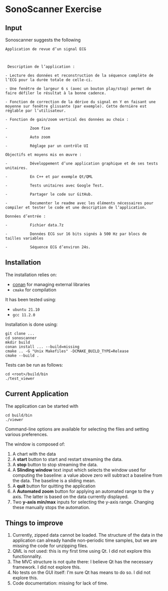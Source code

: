 # SonoScanner Exercise

## Input

Sonoscanner suggests the following

```
Application de revue d’un signal ECG

 

 Description de l’application :

- Lecture des données et reconstruction de la séquence complète de l’ECG pour la durée totale de celle-ci.

- Une fenêtre de largeur 6 s (avec un bouton play/stop) permet de faire défiler le résultat à la bonne cadence.

- Fonction de correction de la dérive du signal en Y en faisant une moyenne sur fenêtre glissante (par exemple). Cette dernière est réglable par l’utilisateur.

- Fonction de gain/zoom vertical des données au choix :

-          Zoom fixe

-          Auto zoom

-          Réglage par un contrôle UI

Objectifs et moyens mis en œuvre :

-          Développement d’une application graphique et de ses tests unitaires.

-          En C++ et par exemple Qt/QML

-          Tests unitaires avec Google Test.

-          Partager le code sur GitHub.

-          Documenter le readme avec les éléments nécessaires pour compiler et tester le code et une description de l’application.

Données d’entrée :

-          Fichier data.7z

-          Données ECG sur 16 bits signés à 500 Hz par blocs de tailles variables

-          Séquence ECG d’environ 24s.
```

## Installation

The installation relies on:

* [conan](https://conan.io/) for managing external libraries
* `cmake` for compilation

It has been tested using:
* `ubuntu 21.10`
* `gcc 11.2.0`

Installation is done using:

```
git clone ...
cd sonoscanner
mkdir build
conan install ... --build=missing
cmake .. -G "Unix Makefiles" -DCMAKE_BUILD_TYPE=Release
cmake --build .
```

Tests can be run as follows:

```
cd <root>/build/bin
./test_viewer
```

## Current Application

The application can be started with

```
cd build/bin
./viewer
```

Command-line options are available for selecting the files and setting various preferences.

The window is composed of:

1. A chart with the data
2. A **start** button to start and restart streaming the data.
3. A **stop** button to stop streaming the data.
4. A **Slinding window**  text input which selects the window used for
   computing the baseline: a value above zero will subtract a baseline from the data. The baseline is a sliding mean.
5. A **quit** button for quitting the application
6. A **Automated zoom** button for applying an automated range to the y axis. The latter is based on the data currently displayed.
7. Two **y-axis min/max** inputs for selecting the y-axis range. Changing these manually stops the automation.

## Things to improve

1. Currently, zipped data cannot be loaded. The structure of the data in the
   application can already handle non-periodic time samples, but we are missing
   the code for unzipping files.
2. QML is not used: this is my first time using Qt. I did not explore this functionnality.
3. The MVC structure is not quite there: I believe Qt has the necessary framework. I did not explore this.
4. No tests on the GUI itself: I'm sure Qt has means to do so. I did not explore this.
5. Code documentation: missing for lack of time.
